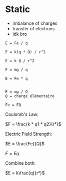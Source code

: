 # Static

- imbalance of charges
- transfer of electrons
- idk bro


```raw
E = Fe / q

F = k(q * Q) / r^2

E = k Q / r^2

E = mg / q

E = Fe * q


E = mg / Q
Q = charge élémentaire

Fe = EQ
```

Coulomb's Law:

$F = \frac{k * q1 * q2}{r²}$

Electric Field Strength:

$E = \frac{Fe}{Q}$

$F = Eq$

Combine both:

$E = k\frac{q}{r²}$

